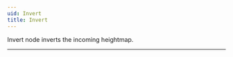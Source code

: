 ```yaml
---
uid: Invert
title: Invert
---
```


Invert node inverts the incoming heightmap.
***

<!--examples-->
